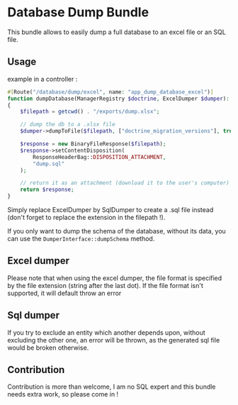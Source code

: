 # Database Dump Bundle

This bundle allows to easily dump a full database to an excel file or an SQL file.

## Usage

example in a controller :
```php
#[Route("/database/dump/excel", name: "app_dump_database_excel")]
function dumpDatabase(ManagerRegistry $doctrine, ExcelDumper $dumper): BinaryFileResponse
{
    $filepath = getcwd() . "/exports/dump.xlsx";

    // dump the db to a .xlsx file
    $dumper->dumpToFile($filepath, ["doctrine_migration_versions"], true);

    $response = new BinaryFileResponse($filepath);
    $response->setContentDisposition(
        ResponseHeaderBag::DISPOSITION_ATTACHMENT,
        "dump.sql"
    );

    // return it as an attachment (download it to the user's computer)
    return $response;
}
```
Simply replace ExcelDumper by SqlDumper to create a .sql file instead (don't forget to replace the extension in the filepath !).

If you only want to dump the schema of the database, without its data, you can use the `DumperInterface::dumpSchema` method.

## Excel dumper
Please note that when using the excel dumper, the file format is specified by the file extension (string after the last dot). If the file format isn't supported, it will default throw an error

## Sql dumper
If you try to exclude an entity which another depends upon, without excluding the other one, an error will be thrown, as the generated sql file would be broken otherwise.

## Contribution
Contribution is more than welcome, I am no SQL expert and this bundle needs extra work, so please come in !